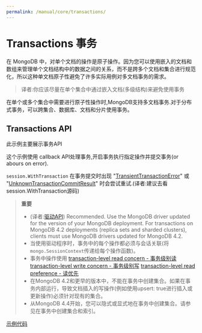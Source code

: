 ```yaml
---
permalink: /manual/core/transactions/
---
```


# Transactions  事务

在 MongoDB 中，对单个文档的操作是原子操作。因为您可以使用嵌入的文档和数组来管理单个文档结构中的数据之间的关系，而不是跨多个文档和集合进行规范化，所以这种单文档原子性避免了许多实际用例对多文档事务的需求。

> 译者:你应该尽量在单个集合中通过嵌入文档(多级结构)来避免使用事务

在单个或多个集合中需要进行原子性操作时,MongoDB支持多文档事务.对于分布式事务，可以跨集合、数据库、文档和分片使用事务。

## Transactions API


此示例主要展示事务API

这个示例使用 callback API处理事务,开启事务执行指定操作并提交事务(or abours on error).

`session.WithTransaction` 在事务提交时出现 "[TransientTransactionError](/manual/core/transactions-in-applications/#std-label-transient-transaction-error)" 或 "[UnknownTransactionCommitResult](https://docs.mongodb.com/manual/core/transactions-in-applications/#std-label-unknown-transaction-commit-result)" 时会尝试重试.(译者:建议去看session.WithTransaction源码)

> **重要** 
> - (译者:[驱动API](/manual/core/transactions-in-applications/#driver-versions)) Recommended. Use the MongoDB driver updated for the version of your MongoDB deployment. For transactions on MongoDB 4.2 deployments (replica sets and sharded clusters), clients must use MongoDB drivers updated for MongoDB 4.2. 
> - 当使用驱动程序时，事务中的每个操作都必须与会话关联(将`mongo.SessionContext`传递给每个操作函数)。
> - 事务中操作使用 [transaction-level read concern - 事务级别读](#std-label-transactions-read-concern) [transaction-level write concern - 事务级别写](#std-label-transactions-write-concern) [transaction-level read preference - 读优先](#std-label-transactions-read-preference)
> - 在MongoDB 4.2和更早的版本中，不能在事务中创建集合。如果在事务内部运行，导致文档插入的写操作(例如使用upsert: true进行插入或更新操作)必须针对现有的集合。
> - 从MongoDB 4.4开始，您可以隐式或显式地在事务中创建集合。请参见在事务中创建集合和索引。


[示例代码](./transactions_test.go?blob)





